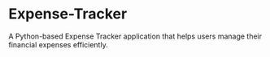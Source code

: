 # Expense-Tracker
A Python-based Expense Tracker application that helps users manage their financial expenses efficiently.
